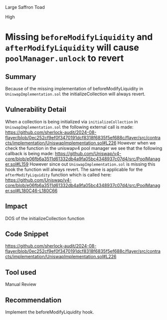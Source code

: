 Large Saffron Toad

High

# Missing `beforeModifyLiquidity` and `afterModifyLiquidity` will cause  `poolManager.unlock` to revert

## Summary
Because of the missing implementation of beforeModifyLiquidity in `UniswapImplementation.sol` the initializeCollection will always revert.
## Vulnerability Detail
When a collection is being initialized via `initializeCollection` in `UniswapImplementation.sol` the following external call is made:
https://github.com/sherlock-audit/2024-08-flayer/blob/0ec252cf9ef0f3470191dcf8318f6835f5ef688c/flayer/src/contracts/implementation/UniswapImplementation.sol#L226
However when we check the function in the uniswapv4 pool manager we see that the following callback is being made:
https://github.com/Uniswap/v4-core/blob/e06fb6a3511d61332db4a9fa05bc4348937c07d4/src/PoolManager.sol#L159
However since out `UniswapImplementation.sol` is missing this hook the function will always revert.
The same is applicable for the `afterModifyLiquidity` function which is called here:
https://github.com/Uniswap/v4-core/blob/e06fb6a3511d61332db4a9fa05bc4348937c07d4/src/PoolManager.sol#L180C46-L180C66
## Impact
DOS of the initializeCollection function
## Code Snippet
https://github.com/sherlock-audit/2024-08-flayer/blob/0ec252cf9ef0f3470191dcf8318f6835f5ef688c/flayer/src/contracts/implementation/UniswapImplementation.sol#L226
## Tool used

Manual Review

## Recommendation
Implement the beforeModifyLiquidity hook.